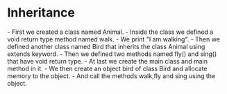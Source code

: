 <h1>Inheritance</h1>
- First we created a class named Animal.
- Inside the class we defined a void return type method named walk.
- We print "I am walking".
- Then we defined another class named Bird that inherits the class Animal using extends keyword.
- Then we defined two methods named fly() and sing() that have void return type.
- At last we create the main class and main method in it.
- We then create an object bird of class Bird and allocate memory to the object.
- And call the methods walk,fly and sing using the object.
